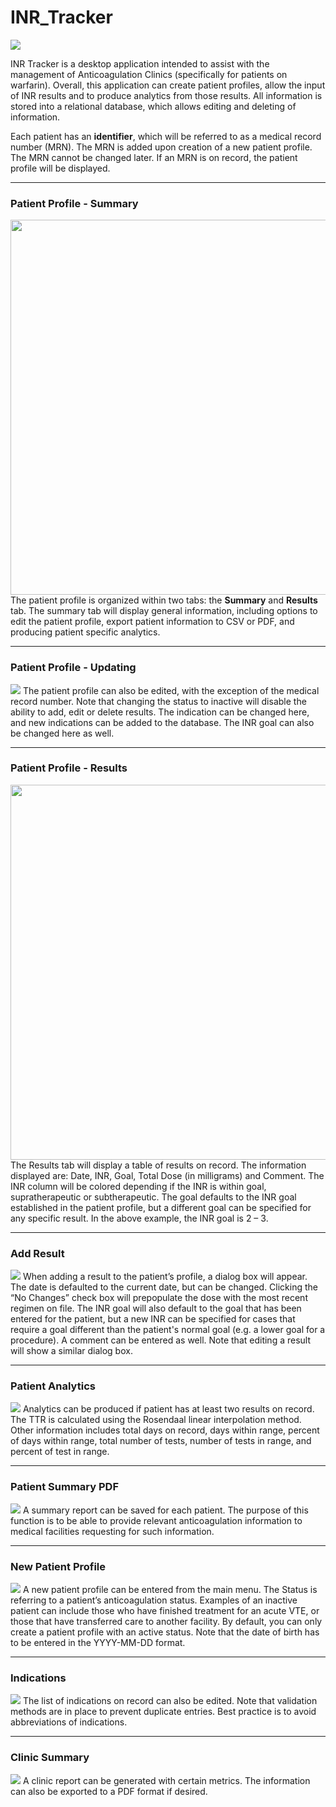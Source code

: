 # INR_Tracker

<img src="resource/screenshot/main.JPG">

INR Tracker is a desktop application intended to assist with the management of Anticoagulation Clinics (specifically for patients on warfarin). Overall, this application can create patient profiles, allow the input of INR results and to produce analytics from those results. All information is stored into a relational database, which allows editing and deleting of information.

Each patient has an <b>identifier</b>, which will be referred to as a medical record number (MRN). The MRN is added upon creation of a new patient profile. The MRN cannot be changed later. If an MRN is on record, the patient profile will be displayed.

<hr>

<h3>Patient Profile - Summary</h3>
<img src="resource/screenshot/patient profile.JPG" width=600>
The patient profile is organized within two tabs: the <b>Summary</b> and <b>Results</b> tab. The summary tab will display general information, including options to edit the patient profile, export patient information to CSV or PDF, and producing patient specific analytics. 

<hr>

<h3>Patient Profile - Updating</h3>
<img src="resource/screenshot/edit profile.JPG">
The patient profile can also be edited, with the exception of the medical record number. Note that changing the status to inactive will disable the ability to add, edit or delete results. The indication can be changed here, and new indications can be added to the database. The INR goal can also be changed here as well.

<hr>

<h3>Patient Profile - Results</h3>
<img src="resource/screenshot/patient results.JPG" width=600>
The Results tab will display a table of results on record. The information displayed are: Date, INR, Goal, Total Dose (in milligrams) and Comment. The INR column will be colored depending if the INR is within goal, supratherapeutic or subtherapeutic. The goal defaults to the INR goal established in the patient profile, but a different goal can be specified for any specific result. In the above example, the INR goal is 2 – 3.

<hr>

<h3>Add Result</h3>
<img src="resource/screenshot/add result.JPG">
When adding a result to the patient’s profile, a dialog box will appear. The date is defaulted to the current date, but can be changed. Clicking the “No Changes” check box will prepopulate the dose with the most recent regimen on file. The INR goal will also default to the goal that has been entered for the patient, but a new INR can be specified for cases that require a goal different than the patient's normal goal (e.g. a lower goal for a procedure). A comment can be entered as well. Note that editing a result will show a similar dialog box.

<hr>

<h3>Patient Analytics</h3>
<img src="resource/screenshot/patient analytics.JPG">
Analytics can be produced if patient has at least two results on record. The TTR is calculated using the Rosendaal linear interpolation method. Other information includes total days on record, days within range, percent of days within range, total number of tests, number of tests in range, and percent of test in range.

<hr>

<h3>Patient Summary PDF</h3>
<img src="resource/screenshot/patient pdf.JPG">
A summary report can be saved for each patient. The purpose of this function is to be able to provide relevant anticoagulation information to medical facilities requesting for such information.

<hr>

<h3>New Patient Profile</h3>
<img src="resource/screenshot/new patient.JPG">
A new patient profile can be entered from the main menu. The Status is referring to a patient’s anticoagulation status. Examples of an inactive patient can include those who have finished treatment for an acute VTE, or those that have transferred care to another facility. By default, you can only create a patient profile with an active status. Note that the date of birth has to be entered in the YYYY-MM-DD format.

<hr>

<h3>Indications</h3>
<img src="resource/screenshot/indication.JPG">
The list of indications on record can also be edited. Note that validation methods are in place to prevent duplicate entries. Best practice is to avoid abbreviations of indications.

<hr>

<h3>Clinic Summary</h3>
<img src="resource/screenshot/clinic report.JPG">
A clinic report can be generated with certain metrics. The information can also be exported to a PDF format if desired.


